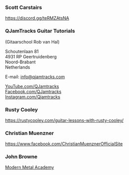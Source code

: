 ### Scott Carstairs

https://discord.gg/teRMZAtsNA
### QJamTracks Guitar Tutorials  
(Gitaarschool Rob van Hal)  
  
Schoutenlaan 81  
4931 RP Geertruidenberg  
Noord-Brabant  
Netherlands  
  
E-mail: [info@qjamtracks.com](mailto:info@qjamtracks.com "mailto:info@qjamtracks.com")  
  
[YouTube.com/QJamtracks](https://youtube.com/QJamtracks "https://YouTube.com/QJamtracks")  
[Facebook.com/QJamtracks](https://facebook.com/QJamtracks "https://Facebook.com/QJamtracks")  
[Instagram.com/Qjamtracks](https://instagram.com/Qjamtracks "https://Instagram.com/Qjamtracks")

### Rusty Cooley

https://rustycooley.com/guitar-lessons-with-rusty-cooley/

### Christian Muenzner 

https://www.facebook.com/ChristianMuenznerOfficialSite

### John Browne

[Modern Metal Academy](https://www.modernmetalacademy.com)
